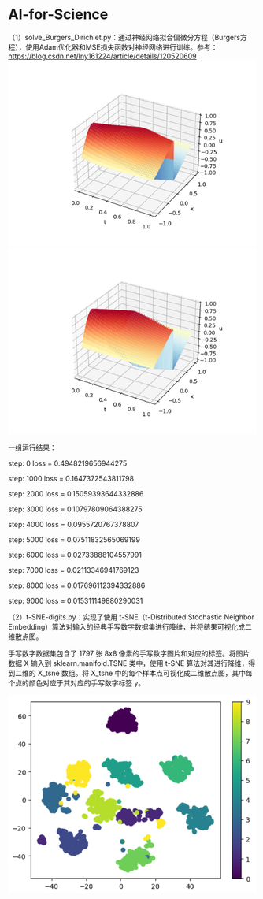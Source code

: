 # AI-for-Science

（1）solve_Burgers_Dirichlet.py：通过神经网络拟合偏微分方程（Burgers方程），使用Adam优化器和MSE损失函数对神经网络进行训练。参考：https://blog.csdn.net/lny161224/article/details/120520609
![image](https://github.com/longziyu/AI-for-Science/blob/main/Preddata.png)
![image](https://github.com/longziyu/AI-for-Science/blob/main/Turedata.png)

一组运行结果：

step: 0  loss = 0.4948219656944275

step: 1000  loss = 0.1647372543811798

step: 2000  loss = 0.15059393644332886

step: 3000  loss = 0.10797809064388275

step: 4000  loss = 0.0955720767378807

step: 5000  loss = 0.07511832565069199

step: 6000  loss = 0.02733888104557991

step: 7000  loss = 0.02113346941769123

step: 8000  loss = 0.017696112394332886

step: 9000  loss = 0.015311149880290031

（2）t-SNE-digits.py：实现了使用 t-SNE（t-Distributed Stochastic Neighbor Embedding）算法对输入的经典手写数字数据集进行降维，并将结果可视化成二维散点图。

手写数字数据集包含了 1797 张 8x8 像素的手写数字图片和对应的标签。将图片数据 X 输入到 sklearn.manifold.TSNE 类中，使用 t-SNE 算法对其进行降维，得到二维的 X_tsne 数组。将 X_tsne 中的每个样本点可视化成二维散点图，其中每个点的颜色对应于其对应的手写数字标签 y。

![image](https://github.com/longziyu/AI-for-Science/blob/main/t-sne-digits.png)
